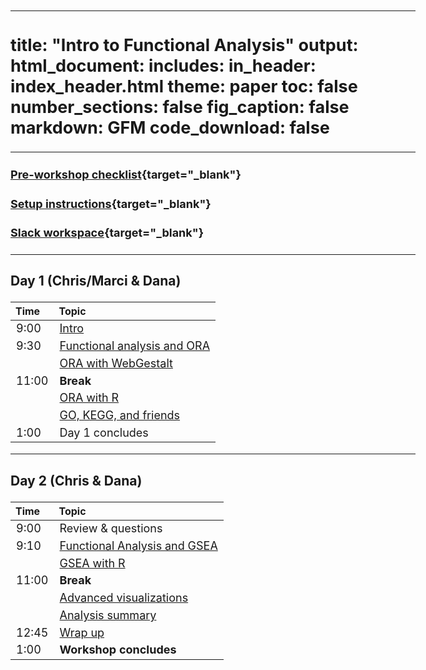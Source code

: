 
---
title: "Intro to Functional Analysis"
output:
        html_document:
            includes:
                in_header: index_header.html
            theme: paper
            toc: false
            number_sections: false
            fig_caption: false
            markdown: GFM
            code_download: false
---

<style type="text/css">

body, td {
   font-size: 18px;
}
</style>

---

#### [Pre-workshop checklist](workshop_setup/preworkshop_checklist.html){target="_blank"}

#### [Setup instructions](workshop_setup/setup_instructions.html){target="_blank"}

#### [Slack workspace](https://umbioinfcoreworkshops.slack.com){target="_blank"}

---


### Day 1 (Chris/Marci & Dana)
| Time  | Topic |
| :---- | :----------------------- |
|  9:00 | [Intro](workshop-intro.html) |
|  9:30 | [Functional analysis and ORA](01-functional-analysis-overview.html) |
|       | [ORA with WebGestalt](02-IntroToWebGestaltandORA.html) |  
| 11:00 | **Break** |
|       | [ORA with R](03-WebGestaltRORA.html) |
|       | [GO, KEGG, and friends](04-gene-set-references.html) |
|  1:00 | Day 1 concludes |

---

### Day 2 (Chris & Dana)
| Time  | Topic |
| :---- | :----------------------- |
|  9:00 | Review & questions |
|  9:10 | [Functional Analysis and GSEA](05-fcs-gsea-overview.html) |
|       | [GSEA with R](06-WebGestaltRGSEA.html) |
| 11:00 | **Break** |
|       | [Advanced visualizations](07-advanced-visualizations.html) | 
|       | [Analysis summary](08-analysis-summary.html) | 
| 12:45 | [Wrap up](workshop-wrap-up.html) |
|  1:00 | **Workshop concludes** |
